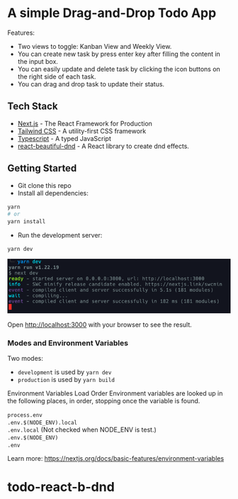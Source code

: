 # A simple Drag-and-Drop Todo App

Features:

- Two views to toggle: Kanban View and Weekly View.
- You can create new task by press enter key after filling the content in the input box.
- You can easily update and delete task by clicking the icon buttons on the right side of each task.
- You can drag and drop task to update their status.

## Tech Stack

- [Next.js](https://nextjs.org/) - The React Framework for Production
- [Tailwind CSS](https://tailwindcss.com/) - A utility-first CSS framework
- [Typescript](https://www.typescriptlang.org/) - A typed JavaScript
- [react-beautiful-dnd](https://github.com/atlassian/react-beautiful-dnd) - A React library to create dnd effects.

## Getting Started

- Git clone this repo
- Install all dependencies:

```bash
yarn
# or
yarn install
```

- Run the development server:

```bash
yarn dev
```

![Yarn run dev server screenshot](./doc/media/yarn-dev-screenshot.png)

Open [http://localhost:3000](http://localhost:3000) with your browser to see the result.

### Modes and Environment Variables

Two modes:

- `development` is used by `yarn dev`
- `production` is used by `yarn build`

Environment Variables Load Order
Environment variables are looked up in the following places, in order, stopping once the variable is found.

`process.env`  
`.env.$(NODE_ENV).local`  
`.env.local` (Not checked when NODE_ENV is test.)  
`.env.$(NODE_ENV)`  
`.env`

Learn more: https://nextjs.org/docs/basic-features/environment-variables
# todo-react-b-dnd
